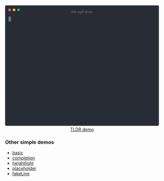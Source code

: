   <p align="center">
      <img src="../assets/demo.svg" alt="demo" width="600">
    <a href="https://github.com/beetcb/repll/blob/master/TEST/tldr.js">TLDR demo</a>
  </p>

### Other simple demos

- [basic](https://github.com/beetcb/repll/blob/master/TEST/basic.js)
- [completion](https://github.com/beetcb/repll/blob/master/TEST/completion.js)
- [heightlight](https://github.com/beetcb/repll/blob/master/TEST/heightlight.js)
- [placeholder](https://github.com/beetcb/repll/blob/master/TEST/placeholder.js)
- [fakeLine](https://github.com/beetcb/repll/blob/master/TEST/fakeLine.js)